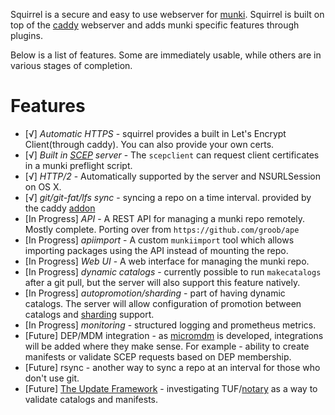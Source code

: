 Squirrel is a secure and easy to use webserver for [munki](https://github.com/munki/munki).
Squirrel is built on top of the [caddy](https://caddyserver.com/) webserver and adds munki specific features through plugins.

Below is a list of features. Some are immediately usable, while others are in various stages of completion.

# Features

* [√] *Automatic HTTPS* - squirrel provides a built in Let's Encrypt Client(through caddy). You can also provide your own certs.
* [√] *Built in [SCEP](https://tools.ietf.org/html/draft-nourse-scep-23) server* - The `scepclient` can request client certificates in a munki preflight script.
* [√] *HTTP/2* - Automatically supported by the server and NSURLSession on OS X.
* [√] *git/git-fat/lfs sync* - syncing a repo on a time interval. provided by the caddy [addon](https://caddyserver.com/docs/git)
* [In Progress] *API* - A REST API for managing a munki repo remotely. Mostly complete. Porting over from `https://github.com/groob/ape`
* [In Progress] *apiimport* - A custom `munkiimport` tool which allows importing packages using the API instead of mounting the repo.
* [In Progress] *Web UI* - A web interface for managing the munki repo. 
* [In Progress] *dynamic catalogs* - currently possible to run `makecatalogs` after a git pull, but the server will also support this feature natively.
* [In Progress] *autopromotion/sharding* - part of having dynamic catalogs. The server will allow configuration of promotion between catalogs and [sharding](http://grahamgilbert.com/blog/2015/11/23/releasing-changes-with-sharding/) support.
* [In Progress] *monitoring* - structured logging and prometheus metrics. 
* [Future] DEP/MDM integration - as [micromdm](https://github.com/micromdm/micromdm) is developed, integrations will be added where they make sense. For example - ability to create manifests or validate SCEP requests based on DEP membership.
* [Future] rsync - another way to sync a repo at an interval for those who don't use git.
* [Future] [The Update Framework](https://theupdateframework.github.io/) - investigating TUF/[notary](https://github.com/docker/notary) as a way to validate catalogs and manifests.
